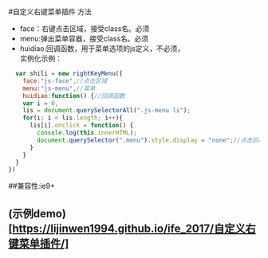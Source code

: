 #自定义右键菜单插件
 方法
* face：右键点击区域，接受class名。必须
* menu:弹出菜单容器，接受class名。必须
* huidiao:回调函数，用于菜单选项的js定义，不必须，
 <br />实例化示例：
```javascript
  var shili = new rightKeyMenu({
    face:"js-face",//点击区域
    menu:"js-menu",//菜单
    huidiao:function() {//回调函数
    var i = 0,
    lis = document.querySelectorAll(".js-menu li");
    for(i; i < lis.length; i++){
      lis[i].onclick = function() {
        console.log(this.innerHTML);
        document.querySelector(".menu").style.display = "none";//点击后隐藏菜单
      }
    }
  }
})
```
##兼容性:ie9+
## (示例demo)[https://lijinwen1994.github.io/ife_2017/自定义右键菜单插件/]
